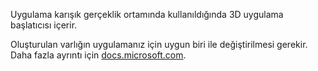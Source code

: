﻿Uygulama karışık gerçeklik ortamında kullanıldığında 3D uygulama başlatıcısı içerir.

Oluşturulan varlığın uygulamanız için uygun biri ile değiştirilmesi gerekir. Daha fazla ayrıntı için [docs.microsoft.com](https://docs.microsoft.com/en-us/windows/mixed-reality/3d-app-launcher-design-guidance).
